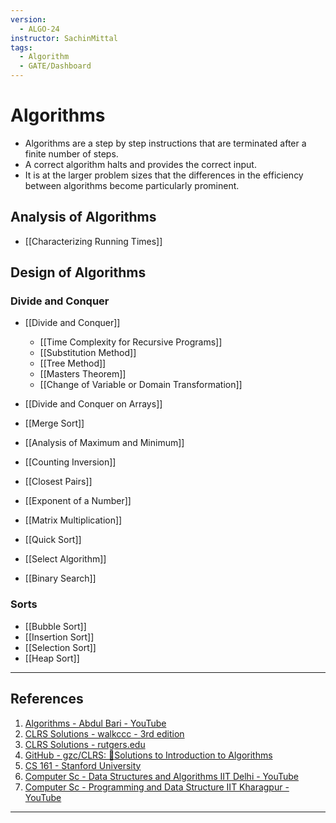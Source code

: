 ```yaml
---
version:
  - ALGO-24
instructor: SachinMittal
tags:
  - Algorithm
  - GATE/Dashboard
---
```

# Algorithms
- Algorithms are a step by step instructions that are terminated after a finite number of steps.
- A correct algorithm halts and provides the correct input.
- It is at the larger problem sizes that the differences in the efficiency between algorithms become particularly prominent.

## Analysis of Algorithms
- [[Characterizing Running Times]]

## Design of Algorithms

### Divide and Conquer
- [[Divide and Conquer]]
	- [[Time Complexity for Recursive Programs]]
	- [[Substitution Method]]
	- [[Tree Method]]
	- [[Masters Theorem]]
	- [[Change of Variable or Domain Transformation]]

- [[Divide and Conquer on Arrays]]
- [[Merge Sort]]
- [[Analysis of Maximum and Minimum]]
- [[Counting Inversion]]
- [[Closest Pairs]]
- [[Exponent of a Number]]
- [[Matrix Multiplication]]
- [[Quick Sort]]
- [[Select Algorithm]]
- [[Binary Search]]

### Sorts
- [[Bubble Sort]]
- [[Insertion Sort]]
- [[Selection Sort]]
- [[Heap Sort]]


---

## References

1. [Algorithms - Abdul Bari - YouTube](https://www.youtube.com/playlist?list=PLDN4rrl48XKpZkf03iYFl-O29szjTrs_O)
2. [CLRS Solutions - walkccc - 3rd edition](https://walkccc.me/CLRS/)
3. [CLRS Solutions - rutgers.edu](https://sites.math.rutgers.edu/~ajl213/CLRS/CLRS.html)
4. [GitHub - gzc/CLRS: :notebook:Solutions to Introduction to Algorithms](https://github.com/gzc/CLRS)
5. [CS 161 - Stanford University](https://web.stanford.edu/class/archive/cs/cs161/cs161.1204/schedule.html)
6. [Computer Sc - Data Structures and Algorithms IIT Delhi - YouTube](https://www.youtube.com/playlist?list=PLBF3763AF2E1C572F)
7. [Computer Sc - Programming and Data Structure IIT Kharagpur - YouTube](https://www.youtube.com/playlist?list=PLD9781AC5EBC9FA16)

---

